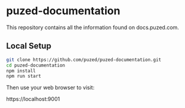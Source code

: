 # puzed-documentation
This repository contains all the information found on docs.puzed.com.

## Local Setup
```bash
git clone https://github.com/puzed/puzed-documentation.git
cd puzed-documentation
npm install
npm run start
```

Then use your web browser to visit:

https://localhost:9001
